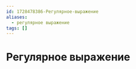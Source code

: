 ```yaml
---
id: 1728478386-Регулярное-выражение
aliases:
  - регулярное выражение
tags: []
---
```


# Регулярное выражение

